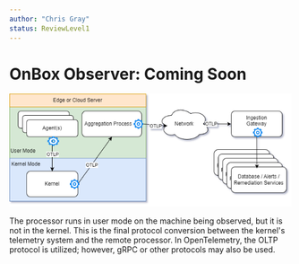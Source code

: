 ```yaml
---
author: "Chris Gray"
status: ReviewLevel1
---
```


# OnBox Observer: Coming Soon

![](../orig_media/Architecture.Boxes.Yes.DynamicTelemetry.drawio.png)

The processor runs in user mode on the machine being observed, but it is not in
the kernel. This is the final protocol conversion between the kernel's telemetry
system and the remote processor. In OpenTelemetry, the OLTP protocol is
utilized; however, gRPC or other protocols may also be used.

